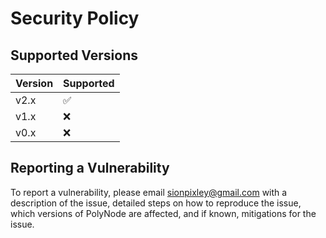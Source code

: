 # Security Policy

## Supported Versions

| Version | Supported          |
| ------- | ------------------ |
| v2.x    | :white_check_mark: |
| v1.x    | :x:                |
| v0.x    | :x:                |

## Reporting a Vulnerability

To report a vulnerability, please email sionpixley@gmail.com with a description of the issue, detailed steps on how to reproduce the issue, which versions of PolyNode are affected, and if known, mitigations for the issue.
